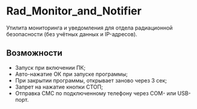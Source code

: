 # Rad_Monitor_and_Notifier
 Утилита мониторинга и уведомления для отдела радиационной безопасности (без учётных данных и IP-адресов).

## Возможности
- Запуск при включении ПК;
- Авто-нажатие ОК при запуске программы;
- При закрытии программы, открывает заново через 3 сек;
- Запрет на нажатие кнопки СТОП;
- Отправка СМС по подключенному телефону через COM- или USB-порт.
